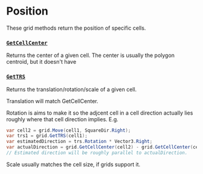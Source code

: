 # Position

These grid methods return the position of specific cells.

### [`GetCellCenter`](xref:Sylves.IGrid.GetCellCenter(Sylves.Cell)) 

Returns the center of a given cell. The center is usually the polygon centroid, but it doesn't have

### [`GetTRS`](xref:Sylves.IGrid.GetTRS(Sylves.Cell))

Returns the translation/rotation/scale of a given cell.

Translation will match GetCellCenter.

Rotation is aims to make it so the adjcent cell in a cell direction actually lies roughly where that cell direction implies. E.g. 

```csharp
var cell2 = grid.Move(cell1, SquareDir.Right);
var trs1 = grid.GetTRS(cell1);
var estimatedDirection = trs.Rotation * Vector3.Right;
var actualDirection = grid.GetCellCenter(cell2) - grid.GetCellCenter(cell1);
// Estimated direction will be roughly parallel to actualDirection.
```

Scale usually matches the cell size, if grids support it.


